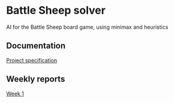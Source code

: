 # Battle Sheep solver
AI for the Battle Sheep board game, using minimax and heuristics

## Documentation
[Project specification](documentation/specification.md)

## Weekly reports
[Week 1](documentation/week1.md)